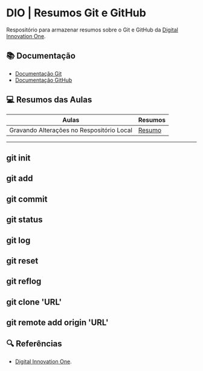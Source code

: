 # DIO | Resumos Git e GitHub

Respositório para armazenar resumos sobre o Git e GitHub da [Digital Innovation One](https://web.dio.me/).

## 📚 Documentação
- [Documentação Git](https://docs.github.com/pt)
- [Documentação GitHub](https://git-scm.com/doc)

## 💻 Resumos das Aulas

| Aulas | Resumos |
|-------|---------|
| Gravando Alterações no Respositório Local | [Resumo]() |

---
git init
---
git add
---
git commit
---
git status
---
git log
---
git reset
---
git reflog
---
git clone 'URL'
---
git remote add origin 'URL'
---

## 🔍 Referências
- [Digital Innovation One](https://web.dio.me/).
